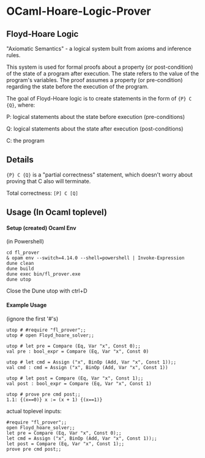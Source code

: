 # OCaml-Hoare-Logic-Prover

## Floyd-Hoare Logic
"Axiomatic Semantics" - a logical system built from axioms and inference rules.

This system is used for formal proofs about a property (or post-condition) of the state of a program after execution.
The state refers to the value of the program's variables.
The proof assumes a property (or pre-condition) regarding the state before the execution of the program.

The goal of Floyd-Hoare logic is to create statements in the form of ```{P} C {Q}```, where:

P: logical statements about the state before execution (pre-conditions)

Q: logical statements about the state after execution (post-conditions)

C: the program

## Details
```{P} C {Q}``` is a "partial correctness" statement, which doesn't worry about proving that C also will terminate.

Total correctness: ```[P] C [Q]```

## Usage (In Ocaml toplevel)

#### Setup (created) Ocaml Env
(in Powershell)


```
cd fl_prover
& opam env --switch=4.14.0 --shell=powershell | Invoke-Expression
dune clean
dune build
dune exec bin/fl_prover.exe
dune utop
```


Close the Dune utop with ctrl+D


#### Example Usage

(ignore the first '#'s)


```
utop # #require "fl_prover";;
utop # open Floyd_hoare_solver;;

utop # let pre = Compare (Eq, Var "x", Const 0);;
val pre : bool_expr = Compare (Eq, Var "x", Const 0)

utop # let cmd = Assign ("x", BinOp (Add, Var "x", Const 1));;
val cmd : cmd = Assign ("x", BinOp (Add, Var "x", Const 1))

utop # let post = Compare (Eq, Var "x", Const 1);;
val post : bool_expr = Compare (Eq, Var "x", Const 1)

utop # prove pre cmd post;;
1.1: {(x==0)} x := (x + 1) {(x==1)}
```


actual toplevel inputs:


```
#require "fl_prover";;
open Floyd_hoare_solver;;
let pre = Compare (Eq, Var "x", Const 0);;
let cmd = Assign ("x", BinOp (Add, Var "x", Const 1));;
let post = Compare (Eq, Var "x", Const 1);;
prove pre cmd post;;
```

